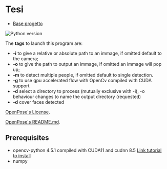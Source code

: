 # Tesi


* [Base progetto](https://learnopencv.com/multi-person-pose-estimation-in-opencv-using-openpose/)


![Python version](https://img.shields.io/badge/python-python%203.8-brightgreen)

The **tags** to launch this program are:
* **-i** to give a relative or absolute path to an immage, if omitted default to the camera;
* **-o** to give the path to output an immage, if omitted an immage will pop up;
* **-m** to detect multiple people, if omitted default to single detection.
* **-g** to use gpu accelerated flow with OpenCv compiled with CUDA support
* **-d** select a directory to process (mutually exclusive with -i), -o behaviour changes to name the output directory (requested)
* **-d** cover faces detected


[OpenPose's License](https://github.com/CMU-Perceptual-Computing-Lab/openpose/blob/master/LICENSE).

[OpenPose's README.md](https://github.com/CMU-Perceptual-Computing-Lab/openpose/blob/master/README.md).

## Prerequisites
* opencv-python 4.5.1 compiled with CUDA11 and cudnn 8.5 [Link tutorial to install](https://www.youtube.com/watch?v=YsmhKar8oOc)
* numpy

